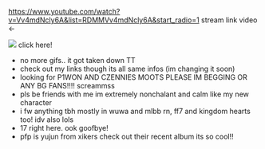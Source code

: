 https://www.youtube.com/watch?v=Vv4mdNcly6A&list=RDMMVv4mdNcly6A&start_radio=1 stream link video <- 

 [![](https://biscuit.crd.co/assets/images/gallery42/28364565.gif?v=cc1c6dfa)](https://rentry.co/is5brv7s)  click here! 
  -  no more gifs.. it got taken down TT 
  -  check out my links though its all same infos (im changing it soon)
  -  looking for P1WON AND CZENNIES MOOTS PLEASE IM BEGGING OR ANY BG FANS!!!! screammss
  -  pls be friends with me im extremely nonchalant and calm like my new character
  -  i fw anything tbh mostly in wuwa and mlbb rn, ff7 and kingdom hearts too! idv also lols 
  -  17 right here. ook goofbye!
  -  pfp is yujun from xikers check out their recent album its so cool!!  



